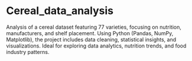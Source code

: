 # Cereal_data_analysis
Analysis of a cereal dataset featuring 77 varieties, focusing on nutrition, manufacturers, and shelf placement. Using Python (Pandas, NumPy, Matplotlib), the project includes data cleaning, statistical insights, and visualizations. Ideal for exploring data analytics, nutrition trends, and food industry patterns.
